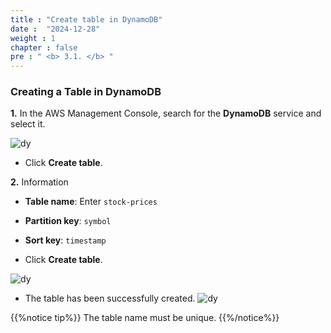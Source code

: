 ```yaml
---
title : "Create table in DynamoDB"
date :  "2024-12-28"
weight : 1
chapter : false
pre : " <b> 3.1. </b> "
---
```


### Creating a Table in DynamoDB

**1.** In the AWS Management Console, search for the **DynamoDB** service and select it.

![dy](/images/3.connect/3.1.1.png)

- Click **Create table**.

**2.** Information

- **Table name**: Enter `stock-prices`
- **Partition key**: `symbol`
- **Sort key**: `timestamp`

- Click **Create table**.

![dy](/images/3.connect/3.1.2.png)

- The table has been successfully created.
![dy](/images/3.connect/3.1.3.png)

{{%notice tip%}}
The table name must be unique.
{{%/notice%}}